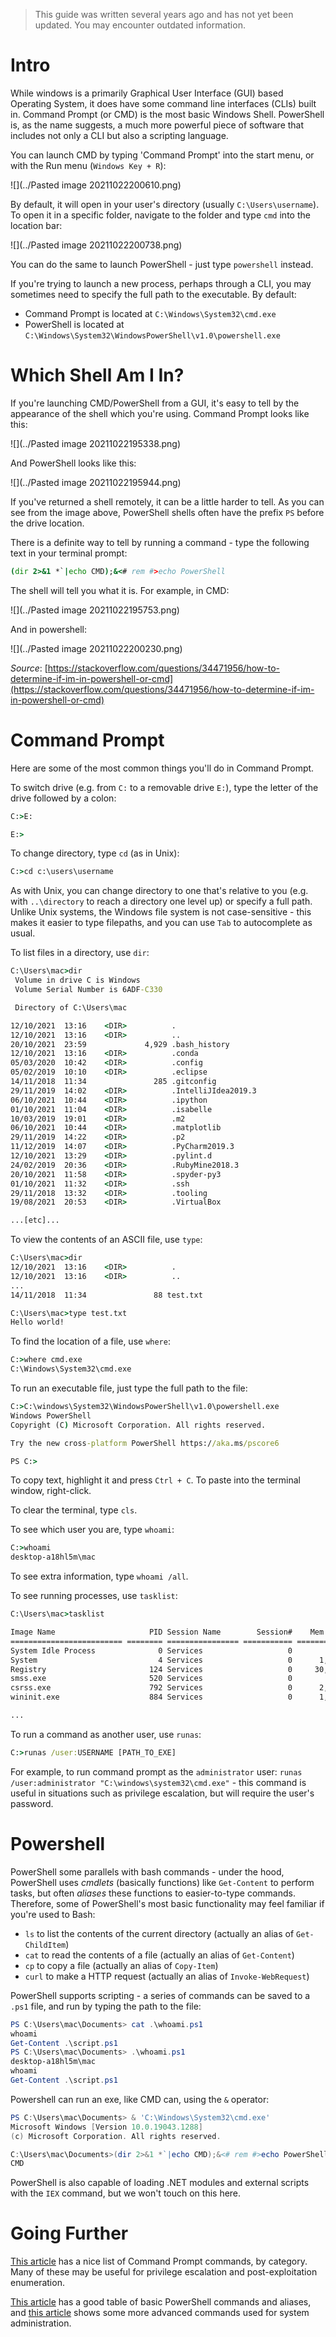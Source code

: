 > This guide was written several years ago and has not yet been updated. You may encounter outdated information.

# Intro

While windows is a primarily Graphical User Interface (GUI) based Operating System, it does have some command line interfaces (CLIs) built in. Command Prompt (or CMD) is the most basic Windows Shell. PowerShell is, as the name suggests, a much more powerful piece of software that includes not only a CLI but also a scripting language.

You can launch CMD by typing 'Command Prompt' into the start menu, or with the Run menu (`Windows Key + R`):

![](../Pasted image 20211022200610.png)

By default, it will open in your user's directory (usually `C:\Users\username`). To open it in a specific folder, navigate to the folder and type `cmd` into the location bar:

![](../Pasted image 20211022200738.png)

You can do the same to launch PowerShell - just type `powershell` instead.

If you're trying to launch a new process, perhaps through a CLI, you may sometimes need to specify the full path to the executable. By default:
- Command Prompt is located at `C:\Windows\System32\cmd.exe`
- PowerShell is located at `C:\Windows\System32\WindowsPowerShell\v1.0\powershell.exe`

# Which Shell Am I In?

If you're launching CMD/PowerShell from a GUI, it's easy to tell by the appearance of the shell which you're using. Command Prompt looks like this:

![](../Pasted image 20211022195338.png)

And PowerShell looks like this:

![](../Pasted image 20211022195944.png)

If you've returned a shell remotely, it can be a little harder to tell. As you can see from the image above, PowerShell shells often have the prefix `PS` before the drive location.

There is a definite way to tell by running a command - type the following text in your terminal prompt:

~~~cmd
(dir 2>&1 *`|echo CMD);&<# rem #>echo PowerShell
~~~

The shell will tell you what it is. For example, in CMD:

![](../Pasted image 20211022195753.png)

And in powershell:

![](../Pasted image 20211022200230.png)

*Source*: [https://stackoverflow.com/questions/34471956/how-to-determine-if-im-in-powershell-or-cmd](https://stackoverflow.com/questions/34471956/how-to-determine-if-im-in-powershell-or-cmd)

# Command Prompt

Here are some of the most common things you'll do in Command Prompt.

To switch drive (e.g. from `C:` to a removable drive `E:`), type the letter of the drive followed by a colon:

~~~cmd
C:>E:

E:>
~~~

To change directory, type `cd` (as in Unix):

~~~cmd
C:>cd c:\users\username
~~~

As with Unix, you can change directory to one that's relative to you (e.g. with `..\directory` to reach a directory one level up) or specify a full path. Unlike Unix systems, the Windows file system is not case-sensitive - this makes it easier to type filepaths, and you can use `Tab` to autocomplete as usual.

To list files in a directory, use `dir`:

~~~cmd
C:\Users\mac>dir
 Volume in drive C is Windows
 Volume Serial Number is 6ADF-C330

 Directory of C:\Users\mac

12/10/2021  13:16    <DIR>          .
12/10/2021  13:16    <DIR>          ..
20/10/2021  23:59             4,929 .bash_history
12/10/2021  13:16    <DIR>          .conda
05/03/2020  10:42    <DIR>          .config
05/02/2019  10:10    <DIR>          .eclipse
14/11/2018  11:34               285 .gitconfig
29/11/2019  14:02    <DIR>          .IntelliJIdea2019.3
06/10/2021  10:44    <DIR>          .ipython
01/10/2021  11:04    <DIR>          .isabelle
10/03/2019  19:01    <DIR>          .m2
06/10/2021  10:44    <DIR>          .matplotlib
29/11/2019  14:22    <DIR>          .p2
11/12/2019  14:07    <DIR>          .PyCharm2019.3
12/10/2021  13:29    <DIR>          .pylint.d
24/02/2019  20:36    <DIR>          .RubyMine2018.3
20/10/2021  11:58    <DIR>          .spyder-py3
01/10/2021  11:32    <DIR>          .ssh
29/11/2018  13:32    <DIR>          .tooling
19/08/2021  20:53    <DIR>          .VirtualBox

...[etc]...
~~~

To view the contents of an ASCII file, use `type`:

~~~cmd
C:\Users\mac>dir
12/10/2021  13:16    <DIR>          .
12/10/2021  13:16    <DIR>          ..
...
14/11/2018  11:34               88 test.txt

C:\Users\mac>type test.txt
Hello world!
~~~

To find the location of a file, use `where`:

~~~cmd
C:>where cmd.exe
C:\Windows\System32\cmd.exe
~~~

To run an executable file, just type the full path to the file:

~~~cmd
C:>C:\windows\System32\WindowsPowerShell\v1.0\powershell.exe
Windows PowerShell
Copyright (C) Microsoft Corporation. All rights reserved.

Try the new cross-platform PowerShell https://aka.ms/pscore6

PS C:>
~~~

To copy text, highlight it and press `Ctrl + C`. To paste into the terminal window, right-click.

To clear the terminal, type `cls`.

To see which user you are, type `whoami`:

~~~cmd
C:>whoami
desktop-a18hl5m\mac
~~~

To see extra information, type `whoami /all`.

To see running processes, use `tasklist`:

~~~cmd
C:\Users\mac>tasklist

Image Name                     PID Session Name        Session#    Mem Usage
========================= ======== ================ =========== ============
System Idle Process              0 Services                   0          8 K
System                           4 Services                   0      1,552 K
Registry                       124 Services                   0     30,440 K
smss.exe                       520 Services                   0        144 K
csrss.exe                      792 Services                   0      2,684 K
wininit.exe                    884 Services                   0      1,588 K

...
~~~

To run a command as another user, use `runas`:

~~~cmd
C:>runas /user:USERNAME [PATH_TO_EXE]
~~~

For example, to run command prompt as the `administrator` user: `runas /user:administrator "C:\windows\system32\cmd.exe"` - this command is useful in situations such as privilege escalation, but will require the user's password.

# Powershell

PowerShell some parallels with bash commands - under the hood, PowerShell uses *cmdlets* (basically functions) like `Get-Content` to perform tasks, but often *aliases* these functions to easier-to-type commands. Therefore, some of PowerShell's most basic functionality may feel familiar if you're used to Bash:
- `ls` to list the contents of the current directory (actually an alias of `Get-ChildItem`)
- `cat` to read the contents of a file (actually an alias of `Get-Content`)
- `cp` to copy a file (actually an alias of `Copy-Item`)
- `curl` to make a HTTP request (actually an alias of `Invoke-WebRequest`)

PowerShell supports scripting - a series of commands can be saved to a `.ps1` file, and run by typing the path to the file:

~~~powershell
PS C:\Users\mac\Documents> cat .\whoami.ps1
whoami
Get-Content .\script.ps1
PS C:\Users\mac\Documents> .\whoami.ps1
desktop-a18hl5m\mac
whoami
Get-Content .\script.ps1
~~~

Powershell can run an exe, like CMD can, using the `&` operator:

~~~powershell
PS C:\Users\mac\Documents> & 'C:\Windows\System32\cmd.exe'
Microsoft Windows [Version 10.0.19043.1288]
(c) Microsoft Corporation. All rights reserved.

C:\Users\mac\Documents>(dir 2>&1 *`|echo CMD);&<# rem #>echo PowerShell
CMD
~~~

PowerShell is also capable of loading .NET modules and external scripts with the `IEX` command, but we won't touch on this here.

# Going Further

[This article](https://www.thomas-krenn.com/en/wiki/Cmd_commands_under_Windows) has a nice list of Command Prompt commands, by category. Many of these may be useful for privilege escalation and post-exploitation enumeration.

[This article](https://devblogs.microsoft.com/scripting/table-of-basic-powershell-commands/) has a good table of basic PowerShell commands and aliases, and [this article](https://www.techrepublic.com/blog/10-things/10-powershell-commands-every-windows-admin-should-know/) shows some more advanced commands used for system administration.